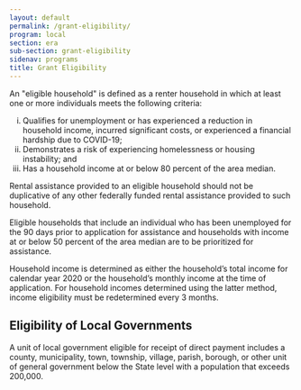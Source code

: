 ```yaml
---
layout: default
permalink: /grant-eligibility/
program: local
section: era
sub-section: grant-eligibility
sidenav: programs
title: Grant Eligibility
---
```


An "eligible household" is defined as a renter household in which at least one or more individuals meets the following criteria:

<ol style="list-style-type: lower-roman;">
 <li>Qualifies for unemployment or has experienced a reduction in household income, incurred significant costs, or experienced a financial hardship due to COVID-19;</li>
	<li>Demonstrates a risk of experiencing homelessness or housing instability; and</li>
	<li>Has a household income at or below 80 percent of the area median.</li>
</ol>

Rental assistance provided to an eligible household should not be duplicative of any other federally funded rental assistance provided to such household.

Eligible households that include an individual who has been unemployed for the 90 days prior to application for assistance and households with income at or below 50 percent of the area median are to be prioritized for assistance.

Household income is determined as either the household’s total income for calendar year 2020 or the household’s monthly income at the time of application. For household incomes determined using the latter method, income eligibility must be redetermined every 3 months.

## Eligibility of Local Governments

A unit of local government eligible for receipt of direct payment includes a county, municipality, town, township, village, parish, borough, or other unit of general government below the State level with a population that exceeds 200,000. 

